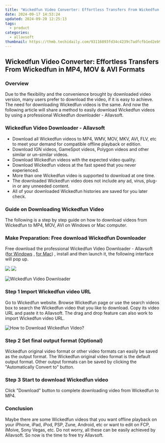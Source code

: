 ```yaml
---
title: "Wickedfun Video Converter: Effortless Transfers From Wickedfun in MP4, MOV & AVI Formats"
date: 2024-09-17 14:53:24
updated: 2024-09-20 12:25:13
tags:
  - product
categories:
  - allavsoft
thumbnail: https://thmb.techidaily.com/93116893fd34c4239c7adfcfb1ed2eb9afdd0b3ec4eb0ecc53392c491facd138.png
---
```


## Wickedfun Video Converter: Effortless Transfers From Wickedfun in MP4, MOV & AVI Formats

### Overview

Due to the flexibility and the convenience brought by downloaded video version, many users prefer to download the video, if it is easy to achieve. The need for downloading Wickedfun videos is the same. And now the following article will share a method to easily download Wickedfun videos by using a professional Wickedfun downloader - Allavsoft.

### Wickedfun Video Downloader - Allavsoft

* Download all Wickedfun videos to MP4, WMV, MOV, MKV, AVI, FLV, etc to meet your demand for compatible offline playback or edition.
* Download IGN videos, GameSpot videos, Polygon videos and other similar or un-similar videos.
* Download Wickedfun videos with the expected video quality.
* Download Wickedfun videos at the fast speed that you never experienced.
* More than one Wickedfun video is supported to download at one time.
* The downloaded Wickedfun video does not include any ad, virus, plug-in or any unneeded content.
* All of your downloaded Wickedfun histories are saved for you later check.

### Guide on Downloading Wickedfun Video

The following is a step by step guide on how to download videos from Wickedfun to MP4, MOV, AVI on Windows or Mac computer.

### Make Preparation: Free download Wickedfun Downloader

Free download the professional Wickedfun Video Downloader - Allavsoft ([for Windows](https://tools.techidaily.com/allavsoft/products/) , [for Mac](https://tools.techidaily.com/allavsoft/products/)) , install and then launch it, the following interface will pop up.

[![](https://www.allavsoft.com/how-to/../images/how-to/free-download-win.jpg)](https://tools.techidaily.com/allavsoft/products/) [![](https://www.allavsoft.com/how-to/../images/how-to/free-download-mac.jpg)](https://tools.techidaily.com/allavsoft/products/)

![Wickedfun Video Downloader](https://www.allavsoft.com/how-to/../images/allavsoft/screen-shot-600.jpg)

### Step 1 Import Wickedfun video URL

Go to Wickedfun website. Browse Wickedfun page or use the search videos box to search the Wickedfun video that you like to download. Copy its video URL and paste it to Allavsoft. The drag and drop feature can also work to import Wickedfun video URL.

![How to Download Wickedfun Video?](https://www.allavsoft.com/how-to/../images/how-to/download-rtmp-video/download-rtmp-video.jpg)

### Step 2 Set final output format (Optional)

Wickedfun original video format or other video formats can easily be saved as the output format. The Wickedfun original video format is the default output format. Other output formats can be saved by clicking the "Automatically Convert to" button.

### Step 3 Start to download Wickedfun video

Click "Download" button to complete downloading video from Wickedfun to MP4.

### Conclusion

Maybe there are some Wickedfun videos that you want offline playback on your iPhone, iPad, iPod, PSP, Zune, Android, etc or want to edit on FCP, iMoive, Sony Vegas, etc. Do not worry, all these can be easily achieved by Allavsoft. So now is the time to free try Allavsoft.

<ins class="adsbygoogle"
     style="display:block"
     data-ad-format="autorelaxed"
     data-ad-client="ca-pub-7571918770474297"
     data-ad-slot="1223367746"></ins>



<ins class="adsbygoogle"
     style="display:block"
     data-ad-client="ca-pub-7571918770474297"
     data-ad-slot="8358498916"
     data-ad-format="auto"
     data-full-width-responsive="true"></ins>

